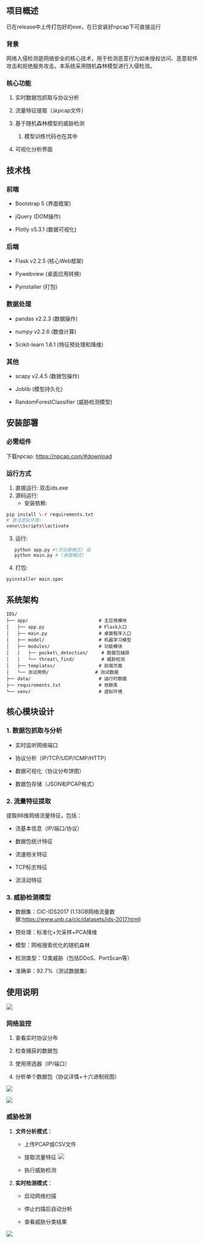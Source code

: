 ## 项目概述
已在release中上传打包好的exe，在已安装好npcap下可直接运行
### 背景

网络入侵检测是网络安全的核心技术，用于检测恶意行为如未授权访问、恶意软件攻击和拒绝服务攻击。本系统采用随机森林模型进行入侵检测。

### 核心功能

1.  实时数据包抓取与协议分析
    
2.  流量特征提取（从pcap文件）
    
3.  基于随机森林模型的威胁检测
    1.  模型训练代码也在其中
    
4.  可视化分析界面
    

## 技术栈

### 前端

*   Bootstrap 5 (界面框架)
    
*   jQuery (DOM操作)
    
*   Plotly v5.3.1 (数据可视化)
    

### 后端

*   Flask v2.2.5 (核心Web框架)
    
*   Pywebview (桌面应用转换)
    
*   Pyinstaller (打包)
    

### 数据处理

*   pandas v2.2.3 (数据操作)
    
*   numpy v2.2.6 (数值计算)
    
*   Scikit-learn 1.6.1 (特征预处理和降维)
    

### 其他

*   scapy v2.4.5 (数据包操作)
    
*   Joblib (模型持久化)
    
*   RandomForestClassifier (威胁检测模型)
    

## 安装部署


### 必需组件
下载npcap: https://npcap.com/#download

### 运行方式
1. 直接运行: 双击ids.exe
2. 源码运行:   
   - 安装依赖: 
```bash
pip install \-r requirements.txt
# 激活虚拟环境: 
venv\\Scripts\\activate
```
3. 运行: 
```bash
   python app.py #(浏览器模式) 或
   python main.py # (桌面模式)
```
4. 打包:
```bash
pyinstaller main.spec
```

## 系统架构

```unix
IDS/
├── app/                          # 主应用模块
│   ├── app.py                    # Flask入口
│   ├── main.py                   # 桌面程序入口
│   ├── model/                    # 机器学习模型
│   ├── modules/                  # 功能模块
│   │   ├── pocket\_detection/     # 数据包捕获
│   │   └── threat\_find/          # 威胁检测
│   ├── templates/                # 前端页面
│   └── 测试用例/                 # 测试数据
├── data/                         # 运行时数据
├── requirements.txt              # 依赖库
└── venv/                         # 虚拟环境
```

## 核心模块设计

### 1\. 数据包抓取与分析

*   实时监听网络端口
    
*   协议分析（IP/TCP/UDP/ICMP/HTTP）
    
*   数据可视化（协议分布饼图）
    
*   数据包存储（JSON和PCAP格式）



### 2\. 流量特征提取

提取86维网络流量特征，包括：

*   流基本信息（IP/端口/协议）
    
*   数据包统计特征
    
*   流速相关特征
    
*   TCP标志特征
    
*   流活动特征


### 3\. 威胁检测模型

*   数据集：CIC-IDS2017 (1.13GB网络流量数据:https://www.unb.ca/cic/datasets/ids-2017.html)
    
*   预处理：标准化+欠采样+PCA降维
    
*   模型：网格搜索优化的随机森林
    
*   检测类型：12类威胁（包括DDoS、PortScan等）

*   准确率：92.7%（测试数据集）
    

## 使用说明
![](pic/2.png)
### 网络监控

1.  查看实时协议分布
    
2.  检查捕获的数据包
    
3.  使用筛选器（IP/端口）
    
4.  分析单个数据包（协议详情+十六进制视图）
    
![](pic/4.png)   

![](pic/5.png)
### 威胁检测

1.  **文件分析模式**：
    
    *   上传PCAP或CSV文件
        
    *   提取流量特征
   ![](pic/3.png)     
    *   执行威胁检测
  
        
2.  **实时检测模式**：
    
    *   启动网络扫描
        
    *   停止扫描后自动分析
        
    *   查看威胁分类结果
        
![](pic/1.png)
